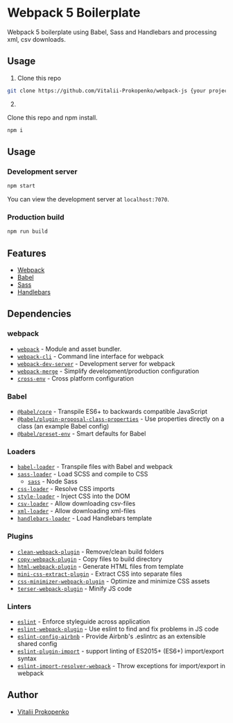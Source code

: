 # Webpack 5 Boilerplate

Webpack 5 boilerplate using Babel, Sass and Handlebars and processing xml, csv downloads.

## Usage

1. Clone this repo
```bash
git clone https://github.com/Vitalii-Prokopenko/webpack-js {your project name}
```
2. 

Clone this repo and npm install.

```bash
npm i
```

## Usage

### Development server

```bash
npm start
```

You can view the development server at `localhost:7070`.

### Production build

```bash
npm run build
```

## Features

- [Webpack](https://webpack.js.org/)
- [Babel](https://babeljs.io/)
- [Sass](https://sass-lang.com/)
- [Handlebars](https://handlebarsjs.com/)

## Dependencies

### webpack

- [`webpack`](https://github.com/webpack/webpack) - Module and asset bundler.
- [`webpack-cli`](https://github.com/webpack/webpack-cli) - Command line interface for webpack
- [`webpack-dev-server`](https://github.com/webpack/webpack-dev-server) - Development server for webpack
- [`webpack-merge`](https://github.com/survivejs/webpack-merge) - Simplify development/production configuration
- [`cross-env`](https://github.com/kentcdodds/cross-env) - Cross platform configuration

### Babel

- [`@babel/core`](https://www.npmjs.com/package/@babel/core) - Transpile ES6+ to backwards compatible JavaScript
- [`@babel/plugin-proposal-class-properties`](https://babeljs.io/docs/en/babel-plugin-proposal-class-properties) - Use properties directly on a class (an example Babel config)
- [`@babel/preset-env`](https://babeljs.io/docs/en/babel-preset-env) - Smart defaults for Babel

### Loaders

- [`babel-loader`](https://webpack.js.org/loaders/babel-loader/) - Transpile files with Babel and webpack
- [`sass-loader`](https://webpack.js.org/loaders/sass-loader/) - Load SCSS and compile to CSS
  - [`sass`](https://www.npmjs.com/package/sass) - Node Sass
- [`css-loader`](https://webpack.js.org/loaders/css-loader/) - Resolve CSS imports
- [`style-loader`](https://webpack.js.org/loaders/style-loader/) - Inject CSS into the DOM
- [`csv-loader`](https://www.npmjs.com/package/csv-loader/) - Allow downloading csv-files
- [`xml-loader`](https://www.npmjs.com/package/xml-loader/) - Allow downloading xml-files
- [`handlebars-loader`](https://www.npmjs.com/package/handlebars-loader/) - Load Handlebars template

### Plugins

- [`clean-webpack-plugin`](https://github.com/johnagan/clean-webpack-plugin) - Remove/clean build folders
- [`copy-webpack-plugin`](https://github.com/webpack-contrib/copy-webpack-plugin) - Copy files to build directory
- [`html-webpack-plugin`](https://github.com/jantimon/html-webpack-plugin) - Generate HTML files from template
- [`mini-css-extract-plugin`](https://github.com/webpack-contrib/mini-css-extract-plugin) - Extract CSS into separate files
- [`css-minimizer-webpack-plugin`](https://webpack.js.org/plugins/css-minimizer-webpack-plugin/) - Optimize and minimize CSS assets
- [`terser-webpack-plugin`](https://webpack.js.org/plugins/terser-webpack-plugin/) - Minify JS code

### Linters

- [`eslint`](https://github.com/eslint/eslint) - Enforce styleguide across application
- [`eslint-webpack-plugin`](https://www.npmjs.com/package/eslint-webpack-plugin) - Use eslint to find and fix problems in JS code
- [`eslint-config-airbnb`](https://www.npmjs.com/package/eslint-config-airbnb) - Provide Airbnb's .eslintrc as an extensible shared config
- [`eslint-plugin-import`](https://www.npmjs.com/package/eslint-plugin-import) - support linting of ES2015+ (ES6+) import/export syntax
- [`eslint-import-resolver-webpack`](https://github.com/benmosher/eslint-plugin-import/tree/master/resolvers/webpack) - Throw exceptions for import/export in webpack

## Author

- [Vitalii Prokopenko](https://www.linkedin.com/in/vitalii-prokopenko-51b012108/)

